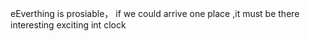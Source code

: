 eEverthing is prosiable，
 if we could arrive one place ,it must be there
interesting exciting int clock
